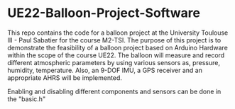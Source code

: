 # UE22-Balloon-Project-Software
This repo contains the code for a balloon project at the University Toulouse III - Paul Sabatier for the course M2-TSI. The purpose of this project is to demonstrate the feasibility of a balloon project based on Arduino Hardware within the scope of the course UE22. The balloon will measure and record different atmospheric parameters by using various sensors as, pressure, humidity, temperature. Also, an 9-DOF IMU, a GPS receiver and an appropriate AHRS will be implemented.

Enabling and disabling different components and sensors can be done in the "basic.h"
